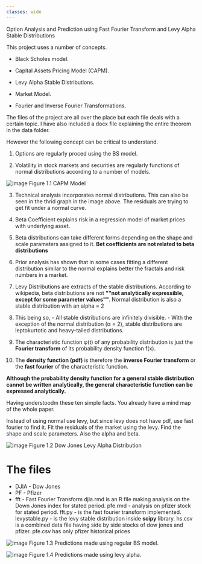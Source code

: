 ```yaml
---
classes: wide
---
```


Option Analysis and Prediction using Fast Fourier Transform and Levy Alpha Stable Distributions

This project uses a number of concepts.

- Black Scholes model.

- Capital Assets Pricing Model (CAPM).

- Levy Alpha Stable Distributions. 

- Market Model.

- Fourier and Inverse Fourier Transformations.

The files of the project are all over the place but each file deals with a certain topic. I have also included a docx file explaining the entire theorem in the data folder. 

However the following concept can be critical to understand.
1. Options are regularly proced using the BS model.

2. Volatility in stock markets and securities are regularly functions of normal distributions according to a number of models. 

![image](https://user-images.githubusercontent.com/47692036/161438930-7d658922-079a-4a16-8634-f748ea50e9df.png)
Figure 1.1 CAPM Model

3. Technical analysis incorporates normal distributions. This can also be seen in the thrid graph in the image above. The residuals are trying to get fit under a normal curve.

4. Beta Coefficient explains risk in a regression model of market prices with underlying asset.

5. Beta distributions can take different forms depending on the shape and scale parameters assigned to it. **Bet coefficients are not related to beta distributions**

6. Prior analysis has shown that in some cases fitting a different distribution similar to the normal explains better the fractals and risk numbers in a market.

7. Levy Distributions are extracts of the stable distributions. According to wikipedia, beta distributions are not __""not analytically expressible, except for some parameter values""__. Normal distribution is also a stable distribution with an alpha = 2

8. This being so, - All stable distributions are infinitely divisible. - With the exception of the normal distribution (α = 2), stable distributions are leptokurtotic and heavy-tailed distributions. 

9. The characteristic function φ(t) of any probability distribution is just the __Fourier transform__ of its probability density function f(x). 

10. The __density function (pdf)__ is therefore the __inverse Fourier transform__ or the __fast fourier__ of the characteristic function.

__Although the probability density function for a general stable distribution cannot be written analytically, the general characteristic function can be expressed analytically.__

Having understoodm these ten simple facts. You already have a mind map of the whole paper. 

Instead of using normal use levy, but since levy does not have pdf, use fast fourier to find it. Fit the residuals of the market using the levy. Find the shape and scale parameters. Also the alpha and beta.

![image](https://user-images.githubusercontent.com/47692036/161438872-1ab6ac8a-5684-4f11-801c-9321dfdf7de9.png)
Figure 1.2 Dow Jones Levy Alpha Distribution

# The files
 - DJIA - Dow Jones
 - PF - Pfizer
 - fft - Fast Fourier Transform
djia.rmd is an R file making analysis on the Down Jones index for stated period.
pfe.rmd - analysis on pfizer stock for stated period.
fft.py - is the fast fourier transform implemented.
levystable.py -  is the levy stable distribution inside __scipy__ library.
hs.csv is a combined data file having side by side stocks of dow jones and pfizer.
pfe.csv has only pfizer historical prices

![image](https://user-images.githubusercontent.com/47692036/161438964-376587d3-d0e3-460f-815f-174ec2993158.png)
Figure 1.3 Predictions made using regular BS model.

![image](https://user-images.githubusercontent.com/47692036/161438984-9dd0e583-3b5d-4d0c-b91f-3a301b55fd8f.png)
Figure 1.4 Predictions made using levy alpha. 

